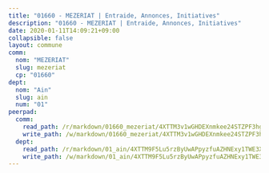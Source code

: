 ```yaml
---
title: "01660 - MEZERIAT | Entraide, Annonces, Initiatives"
description: "01660 - MEZERIAT | Entraide, Annonces, Initiatives"
date: 2020-01-11T14:09:21+09:00
collapsible: false
layout: commune
comm:
  nom: "MEZERIAT"
  slug: mezeriat
  cp: "01660"
dept:
  nom: "Ain"
  slug: ain
  num: "01"
peerpad:
  comm:
    read_path: /r/markdown/01660_mezeriat/4XTTM3v1wGHDEXnmkee24STZPF3hg6xF5UAZDgHgJm6cQ8ckX
    write_path: /w/markdown/01660_mezeriat/4XTTM3v1wGHDEXnmkee24STZPF3hg6xF5UAZDgHgJm6cQ8ckX-K3TgTwyjYCPdNaWwU6jYYsQboftKx6hWXPFdQmFMzRKEsGBGiPfKaa2doYh8TnTHLZJZx6XGFuDbGYBn4hPVUwXXSGz8jtjjUe4rTpgiVDaYrh6NFBEhLSESoC9u8HuEFwudC26s
  dept:
    read_path: /r/markdown/01_ain/4XTTM9F5Lu5rzByUwAPpyzfuAZHNExy1TWE3X3wiTrPFfiAJr
    write_path: /w/markdown/01_ain/4XTTM9F5Lu5rzByUwAPpyzfuAZHNExy1TWE3X3wiTrPFfiAJr-K3TgUnxzeFoJA4CB58vXNvKXURJneTNZHUsypAQGicGiZu7AS2sPbjspGpj7s3MmMv58YhkLaSUMQMHaiKAfoMv6wF36Urxbqqh8MmnXpnKkbVhnAishABEkMRAiyAt8GGJ1Jer2
---
```


